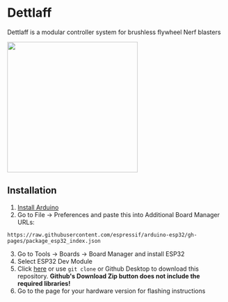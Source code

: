 # Dettlaff

Dettlaff is a modular controller system for brushless flywheel Nerf blasters

<img src="https://user-images.githubusercontent.com/7078138/157044983-f06fc60d-0b58-4bb0-a75a-5ce0c0fff4d7.jpg" width="300">

## Installation
1. [Install Arduino](https://www.arduino.cc/en/software)
2. Go to File -> Preferences and paste this into Additional Board Manager URLs:
```
https://raw.githubusercontent.com/espressif/arduino-esp32/gh-pages/package_esp32_index.json
```
3. Go to Tools -> Boards -> Board Manager and install ESP32
4. Select ESP32 Dev Module
5. Click [here](https://github.com/ahalekelly/Dettlaff/releases/download/nightly/Dettlaff-nightly.zip) or use `git clone` or Github Desktop to download this repository. **Github's Download Zip button does not include the required libraries!**
6. Go to the page for your hardware version for flashing instructions
